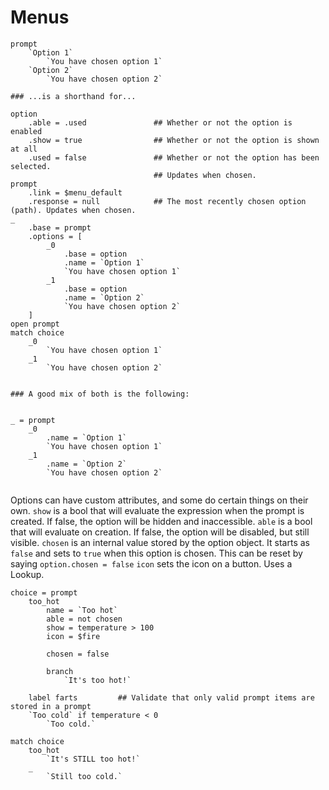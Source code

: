 
# Menus

```pny
prompt
	`Option 1`
		`You have chosen option 1`
	`Option 2`
		`You have chosen option 2`

### ...is a shorthand for...

option
	.able = .used				## Whether or not the option is enabled
	.show = true				## Whether or not the option is shown at all
	.used = false				## Whether or not the option has been selected.
								## Updates when chosen.
prompt
	.link = $menu_default
	.response = null			## The most recently chosen option (path). Updates when chosen.
_
	.base = prompt
	.options = [
		_0
			.base = option
			.name = `Option 1`
			`You have chosen option 1`
		_1
			.base = option
			.name = `Option 2`
			`You have chosen option 2`
	]
open prompt
match choice
	_0
		`You have chosen option 1`
	_1
		`You have chosen option 2`


### A good mix of both is the following:


_ = prompt
	_0
		.name = `Option 1`
		`You have chosen option 1`
	_1
		.name = `Option 2`
		`You have chosen option 2`


```

Options can have custom attributes, and some do certain things on their own.
`show` is a bool that will evaluate the expression when the prompt is created. If false, the option will be hidden and inaccessible.
`able` is a bool that will evaluate on creation. If false, the option will be disabled, but still visible.
`chosen` is an internal value stored by the option object. It starts as `false` and sets to `true` when this option is chosen. This can be reset by saying `option.chosen = false`
`icon` sets the icon on a button. Uses a Lookup.

```pny
choice = prompt
	too_hot
		name = `Too hot`
		able = not chosen
		show = temperature > 100
		icon = $fire

		chosen = false

		branch
			`It's too hot!`

	label farts			## Validate that only valid prompt items are stored in a prompt
	`Too cold` if temperature < 0
		`Too cold.`

match choice
	too_hot
		`It's STILL too hot!`
	_
		`Still too cold.`
```
